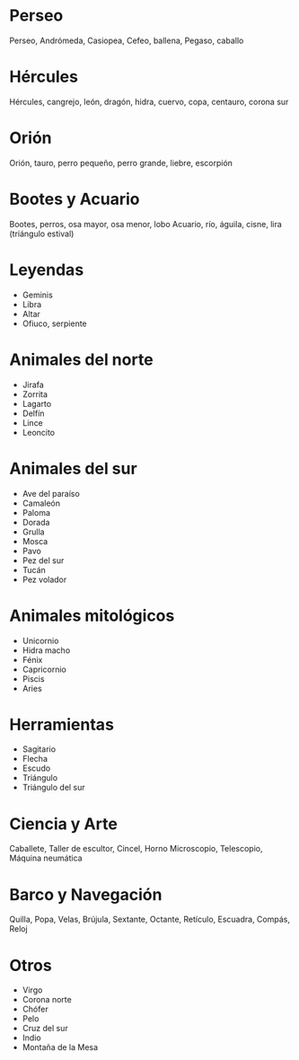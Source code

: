 # Perseo
Perseo, Andrómeda, Casiopea, Cefeo, ballena, Pegaso, caballo
# Hércules
Hércules, cangrejo, león, dragón, hidra, cuervo, copa, centauro, corona sur
# Orión
Orión, tauro, perro pequeño, perro grande, liebre, escorpión
# Bootes y Acuario
Bootes, perros, osa mayor, osa menor, lobo
Acuario, río, águila, cisne, lira (triángulo estival)
# Leyendas
- Geminis
- Libra
- Altar
- Ofiuco, serpiente
# Animales del norte
- Jirafa
- Zorrita
- Lagarto
- Delfín
- Lince
- Leoncito
# Animales del sur
- Ave del paraíso
- Camaleón
- Paloma
- Dorada
- Grulla
- Mosca
- Pavo
- Pez del sur
- Tucán
- Pez volador
# Animales mitológicos
- Unicornio
- Hidra macho
- Fénix
- Capricornio
- Piscis
- Aries
# Herramientas
- Sagitario
- Flecha
- Escudo
- Triángulo
- Triángulo del sur
# Ciencia y Arte
Caballete, Taller de escultor, Cincel, Horno
Microscopio, Telescopio, Máquina neumática
# Barco y Navegación
Quilla, Popa, Velas, Brújula, Sextante, Octante, Retículo, Escuadra, Compás, Reloj
# Otros
- Virgo
- Corona norte
- Chófer
- Pelo
- Cruz del sur
- Indio
- Montaña de la Mesa